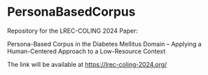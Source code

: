 # PersonaBasedCorpus
Repository for the LREC-COLING 2024 Paper: 

Persona-Based Corpus in the Diabetes Mellitus Domain – Applying a Human-Centered Approach to a Low-Resource Context

The link will be available at https://lrec-coling-2024.org/
